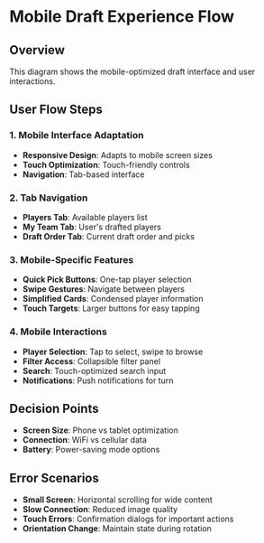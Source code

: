 # Mobile Draft Experience Flow

## Overview
This diagram shows the mobile-optimized draft interface and user interactions.

## User Flow Steps

### 1. Mobile Interface Adaptation
- **Responsive Design**: Adapts to mobile screen sizes
- **Touch Optimization**: Touch-friendly controls
- **Navigation**: Tab-based interface

### 2. Tab Navigation
- **Players Tab**: Available players list
- **My Team Tab**: User's drafted players
- **Draft Order Tab**: Current draft order and picks

### 3. Mobile-Specific Features
- **Quick Pick Buttons**: One-tap player selection
- **Swipe Gestures**: Navigate between players
- **Simplified Cards**: Condensed player information
- **Touch Targets**: Larger buttons for easy tapping

### 4. Mobile Interactions
- **Player Selection**: Tap to select, swipe to browse
- **Filter Access**: Collapsible filter panel
- **Search**: Touch-optimized search input
- **Notifications**: Push notifications for turn

## Decision Points
- **Screen Size**: Phone vs tablet optimization
- **Connection**: WiFi vs cellular data
- **Battery**: Power-saving mode options

## Error Scenarios
- **Small Screen**: Horizontal scrolling for wide content
- **Slow Connection**: Reduced image quality
- **Touch Errors**: Confirmation dialogs for important actions
- **Orientation Change**: Maintain state during rotation

